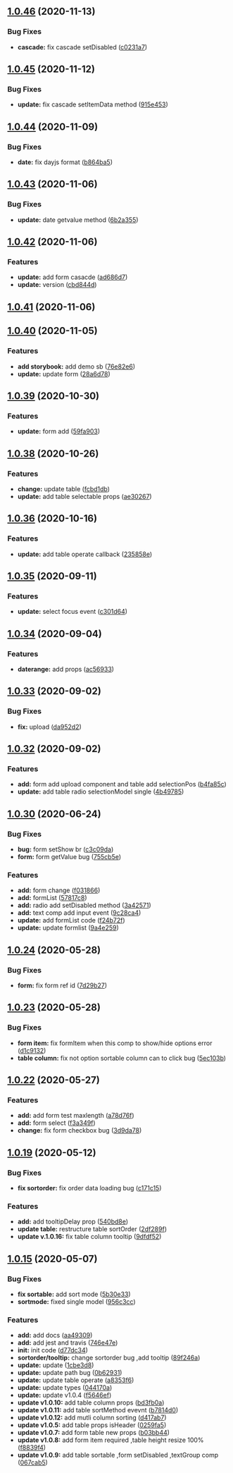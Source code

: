 ## [1.0.46](https://github.com/yelingfeng/vue-pandora/compare/v1.0.45...v1.0.46) (2020-11-13)

### Bug Fixes

- **cascade:** fix cascade setDisabled ([c0231a7](https://github.com/yelingfeng/vue-pandora/commit/c0231a7a1aa48805ad53cd55b8a32ba95157f2ea))

## [1.0.45](https://github.com/yelingfeng/vue-pandora/compare/v1.0.44...v1.0.45) (2020-11-12)

### Bug Fixes

- **update:** fix cascade setItemData method ([915e453](https://github.com/yelingfeng/vue-pandora/commit/915e4530ea72f1e14845047bb010591b09079622))

## [1.0.44](https://github.com/yelingfeng/vue-pandora/compare/v1.0.43...v1.0.44) (2020-11-09)

### Bug Fixes

- **date:** fix dayjs format ([b864ba5](https://github.com/yelingfeng/vue-pandora/commit/b864ba52837390dd0c26d434233160f687b22df1))

## [1.0.43](https://github.com/yelingfeng/vue-pandora/compare/v1.0.42...v1.0.43) (2020-11-06)

### Bug Fixes

- **update:** date getvalue method ([6b2a355](https://github.com/yelingfeng/vue-pandora/commit/6b2a355517bf0c3b16ab95442fc9ee60486a6293))

## [1.0.42](https://github.com/yelingfeng/vue-pandora/compare/v1.0.41...v1.0.42) (2020-11-06)

### Features

- **update:** add form casacde ([ad686d7](https://github.com/yelingfeng/vue-pandora/commit/ad686d7274ee43474c06ce5f26fdff94ad0a7e64))
- **update:** version ([cbd844d](https://github.com/yelingfeng/vue-pandora/commit/cbd844d25563482cd010d90da1f1c91d65ec8ecd))

## [1.0.41](https://github.com/yelingfeng/vue-pandora/compare/v1.0.40...v1.0.41) (2020-11-06)

## [1.0.40](https://github.com/yelingfeng/vue-pandora/compare/v1.0.39...v1.0.40) (2020-11-05)

### Features

- **add storybook:** add demo sb ([76e82e6](https://github.com/yelingfeng/vue-pandora/commit/76e82e6b19a624ee29e798448b8058c6a06a668f))
- **update:** update form ([28a6d78](https://github.com/yelingfeng/vue-pandora/commit/28a6d78a59909c384e8e9200d82e1c3b6843ee43))

## [1.0.39](https://github.com/yelingfeng/vue-pandora/compare/v1.0.38...v1.0.39) (2020-10-30)

### Features

- **update:** form add ([59fa903](https://github.com/yelingfeng/vue-pandora/commit/59fa9037b5b3b0f011f6dc310291dd30d7bd540b))

## [1.0.38](https://github.com/yelingfeng/vue-pandora/compare/v1.0.36...v1.0.38) (2020-10-26)

### Features

- **change:** update table ([fcbd1db](https://github.com/yelingfeng/vue-pandora/commit/fcbd1dbaadb014b3d096898068ef0c1891efdf17))
- **update:** add table selectable props ([ae30267](https://github.com/yelingfeng/vue-pandora/commit/ae3026740e5601a55ea6fa307d706b03fe78842e))

## [1.0.36](https://github.com/yelingfeng/vue-pandora/compare/v1.0.35...v1.0.36) (2020-10-16)

### Features

- **update:** add table operate callback ([235858e](https://github.com/yelingfeng/vue-pandora/commit/235858e7fe0caec6297260f21b5b18236c417f5b))

## [1.0.35](https://github.com/yelingfeng/vue-pandora/compare/v1.0.34...v1.0.35) (2020-09-11)

### Features

- **update:** select focus event ([c301d64](https://github.com/yelingfeng/vue-pandora/commit/c301d640c2a43f418810fd9b0f8826acd4d77936))

## [1.0.34](https://github.com/yelingfeng/vue-pandora/compare/v1.0.33...v1.0.34) (2020-09-04)

### Features

- **daterange:** add props ([ac56933](https://github.com/yelingfeng/vue-pandora/commit/ac569334ad95e631f3b0c446af774beb40c17cf1))

## [1.0.33](https://github.com/yelingfeng/vue-pandora/compare/v1.0.32...v1.0.33) (2020-09-02)

### Bug Fixes

- **fix:** upload ([da952d2](https://github.com/yelingfeng/vue-pandora/commit/da952d2e61c72acd5f281a808304e3a12d5502ec))

## [1.0.32](https://github.com/yelingfeng/vue-pandora/compare/v1.0.30...v1.0.32) (2020-09-02)

### Features

- **add:** form add upload component and table add selectionPos ([b4fa85c](https://github.com/yelingfeng/vue-pandora/commit/b4fa85c6dd9a4120f3ec577bc8adaddedafcda1f))
- **update:** add table radio selectionModel single ([4b49785](https://github.com/yelingfeng/vue-pandora/commit/4b497857c14009dae51129f62da3629ee4be8523))

## [1.0.30](https://github.com/yelingfeng/vue-pandora/compare/v1.0.24...v1.0.30) (2020-06-24)

### Bug Fixes

- **bug:** form setShow br ([c3c09da](https://github.com/yelingfeng/vue-pandora/commit/c3c09da9788edb19565da5fddaa86a8aeb73d5c9))
- **form:** form getValue bug ([755cb5e](https://github.com/yelingfeng/vue-pandora/commit/755cb5e17076f7b5626eb49ae917cd3753d14615))

### Features

- **add:** form change ([f031866](https://github.com/yelingfeng/vue-pandora/commit/f03186697beef5c9b4a673ff793f70ebe4b40f5b))
- **add:** formList ([57817c8](https://github.com/yelingfeng/vue-pandora/commit/57817c8609e2e6025187ba67e96ccb21a007b27b))
- **add:** radio add setDisabled method ([3a42571](https://github.com/yelingfeng/vue-pandora/commit/3a42571a4059af2c032792bdeb6ccb9fdfe7f42e))
- **add:** text comp add input event ([9c28ca4](https://github.com/yelingfeng/vue-pandora/commit/9c28ca45e6db44be7b0f6c6e7f98472f517267dc))
- **update:** add formList code ([f24b72f](https://github.com/yelingfeng/vue-pandora/commit/f24b72f3d090bb6e27fa1c57aeb1a6f16eee9c9f))
- **update:** update formlist ([9a4e259](https://github.com/yelingfeng/vue-pandora/commit/9a4e259647087a604a2831a94696aa191623250f))

## [1.0.24](https://github.com/yelingfeng/vue-pandora/compare/v1.0.23...v1.0.24) (2020-05-28)

### Bug Fixes

- **form:** fix form ref id ([7d29b27](https://github.com/yelingfeng/vue-pandora/commit/7d29b27e55944630e149d14d7ab7f88554566828))

## [1.0.23](https://github.com/yelingfeng/vue-pandora/compare/v1.0.22...v1.0.23) (2020-05-28)

### Bug Fixes

- **form item:** fix formItem when this comp to show/hide options error ([d1c9132](https://github.com/yelingfeng/vue-pandora/commit/d1c9132d694d4e4254e1c02dbbcd62f9e754388b))
- **table column:** fix not option sortable column can to click bug ([5ec103b](https://github.com/yelingfeng/vue-pandora/commit/5ec103b254e4bff3ab3b7d776322f07bc903e79a))

## [1.0.22](https://github.com/yelingfeng/vue-pandora/compare/v1.0.19...v1.0.22) (2020-05-27)

### Features

- **add:** add form test maxlength ([a78d76f](https://github.com/yelingfeng/vue-pandora/commit/a78d76fa778acf1f75758002a79e9d4d39f72c78))
- **add:** form select ([f3a349f](https://github.com/yelingfeng/vue-pandora/commit/f3a349fdca7c95b99f3cafdfb7e02706868b435c))
- **change:** fix form checkbox bug ([3d9da78](https://github.com/yelingfeng/vue-pandora/commit/3d9da78fd954b4f25b8a442282d6efbca581d6fc))

## [1.0.19](https://github.com/yelingfeng/vue-pandora/compare/v1.0.15...v1.0.19) (2020-05-12)

### Bug Fixes

- **fix sortorder:** fix order data loading bug ([c171c15](https://github.com/yelingfeng/vue-pandora/commit/c171c15378a46f5e014275cbdc8564ba305096d4))

### Features

- **add:** add tooltipDelay prop ([540bd8e](https://github.com/yelingfeng/vue-pandora/commit/540bd8e871a4eeb51d8715b5bd51e2e6a29bc844))
- **update table:** restructure table sortOrder ([2df289f](https://github.com/yelingfeng/vue-pandora/commit/2df289f4c9c991f3ffefe000c007c963ce24fc9b))
- **update v.1.0.16:** fix table column tooltip ([9dfdf52](https://github.com/yelingfeng/vue-pandora/commit/9dfdf520200a036857867ea263c56e15b8c7f0ad))

## [1.0.15](https://github.com/yelingfeng/vue-pandora/compare/d77dc34d3a5a02eb8b7fee62c53066a9489d9712...v1.0.15) (2020-05-07)

### Bug Fixes

- **fix sortable:** add sort mode ([5b30e33](https://github.com/yelingfeng/vue-pandora/commit/5b30e332566150e35db07bb99a18afffb1f3587f))
- **sortmode:** fixed single model ([956c3cc](https://github.com/yelingfeng/vue-pandora/commit/956c3cc834a9f7da674537e7f14f8de73bcd484a))

### Features

- **add:** add docs ([aa49309](https://github.com/yelingfeng/vue-pandora/commit/aa4930921c9f2954e0103537eec80861ada8c4e2))
- **add:** add jest and travis ([746e47e](https://github.com/yelingfeng/vue-pandora/commit/746e47e120417dd0228a20698e3281dc8b979d89))
- **init:** init code ([d77dc34](https://github.com/yelingfeng/vue-pandora/commit/d77dc34d3a5a02eb8b7fee62c53066a9489d9712))
- **sortorder/tooltip:** change sortorder bug ,add tooltip ([89f246a](https://github.com/yelingfeng/vue-pandora/commit/89f246a3a9a217a5b6e41629b46eb2e464f6b09c))
- **update:** update ([1cbe3d8](https://github.com/yelingfeng/vue-pandora/commit/1cbe3d8fe7454697b7715d42caa642e9118299c1))
- **update:** update path bug ([0b62931](https://github.com/yelingfeng/vue-pandora/commit/0b62931241429c0815420064b02d33e15d669588))
- **update:** update table operate ([a8353f6](https://github.com/yelingfeng/vue-pandora/commit/a8353f6a361500112c19986b0792a00acc8a0149))
- **update:** update types ([044170a](https://github.com/yelingfeng/vue-pandora/commit/044170a5f4fc999a791c4508f8ac3a7b04ace638))
- **update:** update v1.0.4 ([f5646ef](https://github.com/yelingfeng/vue-pandora/commit/f5646ef1fb56cf200dc7f744a9963b83d85572d7))
- **update v1.0.10:** add table column props ([bd3fb0a](https://github.com/yelingfeng/vue-pandora/commit/bd3fb0aeb8ee30d4a1365b35b900f458ab4cd115))
- **update v1.0.11:** add table sortMethod evevnt ([b7814d0](https://github.com/yelingfeng/vue-pandora/commit/b7814d0abb3d1f89c21ebc867e95330a5b527abe))
- **update v1.0.12:** add mutli column sorting ([d417ab7](https://github.com/yelingfeng/vue-pandora/commit/d417ab7877b750f1e4035fb8431b7e80141cf8d0))
- **update v1.0.5:** add table props isHeader ([0259fa5](https://github.com/yelingfeng/vue-pandora/commit/0259fa5a2a6ddfe5d13577aa0f64284ef925f2f7))
- **update v1.0.7:** add form table new props ([b03bb44](https://github.com/yelingfeng/vue-pandora/commit/b03bb444f502f0465238a07625eb6479b987a83b))
- **update v1.0.8:** add form item required ,table height resize 100% ([f8839f4](https://github.com/yelingfeng/vue-pandora/commit/f8839f48f7c1b8dcc21b4872eb351a0de5c66d1a))
- **update v1.0.9:** add table sortable ,form setDisabled ,textGroup comp ([067cab5](https://github.com/yelingfeng/vue-pandora/commit/067cab50bca873b8825cfacd4f6db4db760f4d21))
